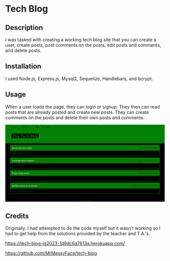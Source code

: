 # Tech Blog

## Description

I was tasked with creating a working tech blog site that you can create a user, create posts, post comments on the posts, edit posts and comments, and delete posts.

## Installation

I used Node.js, Express.js, Mysql2, Sequelize, Handlebars, and bcrypt.

## Usage

When a user loads the page, they can login or signup. They then can read posts that are already posted and create new posts. They can create comments on the posts and delete their own posts and comments.

![Screenshot](./assets/images/tech-blog.png)

## Credits

Originally, I had attempted to do the code myself but it wasn't working so I had to get help from the solutions provided by the teacher and T.A.'s.

https://tech-blog-jg2023-1d9dc6a7613a.herokuapp.com/

https://github.com/MrMessyFace/tech-blog